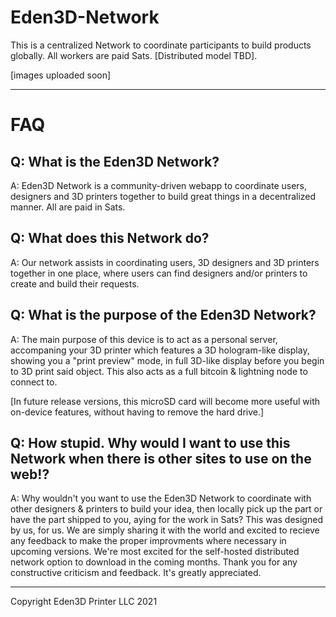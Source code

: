 # Eden3D-Network
This is a centralized Network to coordinate participants to build products globally. All workers are paid Sats. [Distributed model TBD].


[images uploaded soon]




-----------------------------------------------
# FAQ
Q: What is the Eden3D Network?
---
A: Eden3D Network is a community-driven webapp to coordinate users, designers and 3D printers together to build great things in a decentralized manner. All are paid in Sats.

Q: What does this Network do?
---
A: Our network assists in coordinating users, 3D designers and 3D printers together in one place, where users can find designers and/or printers to create and build their requests.

Q: What is the purpose of the Eden3D Network?
---
A: The main purpose of this device is to act as a personal server, accompaning your 3D printer which features a 3D hologram-like display, showing you a "print preview" mode, in full 3D-like display before you begin to 3D print said object. This also acts as a full bitcoin & lightning node to connect to. 

[In future release versions, this microSD card will become more useful with on-device features, without having to remove the hard drive.]

Q: How stupid. Why would I want to use this Network when there is other sites to use on the web!?
---
A: Why wouldn't you want to use the Eden3D Network to coordinate with other designers & printers to build your idea, then locally pick up the part or have the part shipped to you, aying for the work in Sats? This was designed by us, for us. We are simply sharing it with the world and excited to recieve any feedback to make the proper improvments where necessary in upcoming versions. We're most excited for the self-hosted distributed network option to download in the coming months.  Thank you for any constructive criticism and feedback. It's greatly appreciated. 


---------------------------------------------------------





Copyright Eden3D Printer LLC 2021
